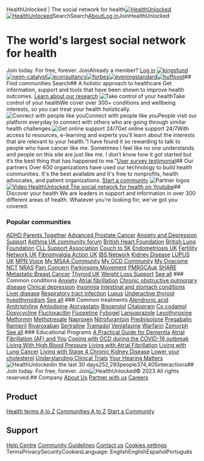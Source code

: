 
 HealthUnlocked | The social network for health[![HealthUnlocked](https://images.hu-production.be/static/img/logos/healthunlocked-logo.svg)![HealthUnlocked](https://images.hu-production.be/static/img/logos/H-logo-speech-bubble-green.svg)](/)SearchSearch[About](https://about.healthunlocked.com)[Log in](/login)JoinHealthUnlocked
# The world's largest social network for health
Join today. For free, forever.
JoinAlready a member? [Log in](#)
[![kingsfund](https://images.hu-production.be/static/img/home/logo-kingsfund.jpg)](https://www.kingsfund.org.uk/publications/shared-responsibility-health)[![nejm-catalyst](https://images.hu-production.be/static/img/home/logo-nejm-catalyst.svg)](https://catalyst.nejm.org/superusers-allies-online-health-communities/)[![econsultancy](https://images.hu-production.be/static/img/home/logo-econsultancy.png)](https://econsultancy.com/three-trends-driving-digital-within-healthcare/)[![forbes](https://images.hu-production.be/static/img/home/logo-forbes.png)](https://www.forbes.com/sites/onmarketing/2018/01/24/five-trends-for-marketers-to-watch-in-2018/#6893586751c0)[![eveningstandard](https://images.hu-production.be/static/img/home/logo-eveningstandard.png)](https://www.standard.co.uk/tech/best-apps-for-mental-health-world-mental-health-day-a3958201.html)[![huffpost](https://images.hu-production.be/static/img/home/logo-huffpost.png)](https://www.huffingtonpost.com/fueled/londons-7-fast-growing--d_b_5845206.html)## Find communities
 Search## A holistic approach to healthcare
Get information, support and tools that have been shown to improve health outcomes. [Learn about our research](https://about.healthunlocked.com/validation) 
![Take control of your health]()Take control of your healthWe cover over 300+ conditions and wellbeing interests, so you can treat your health holistically.![Connect with people like you]()Connect with people like youPeople visit our platform everyday to connect with others who are going through similar health challenges.![Get online support 24/7]()Get online support 24/7With access to resources, e-learning and experts you’ll learn about the interests that are relevant to your health.“I have found it so rewarding to talk to people who have cancer like me. Sometimes I feel like no one understands and people on this site are just like me. I don’t know how it got started but it’s the best thing that has happened to me.”[User survey testimonial](https://assets.hu-production.be/campaign/HU_2018_Engagement_Impact_Insights_Report.pdf)## Our partners
Over 600 organizations have used our technology to build health communities. It's the best available and it's free to nonprofits, health advocates, and patient organizations. [Start a community](https://about.healthunlocked.com/start-a-community) 
![Partner logos]()[![Video HealthUnlocked The social network for health on Youtube]()](https://www.youtube.com/watch?v=_MtwFuii6fM)## Discover your health
We are leaders in support and information in over 300 different areas of health. Whatever you're looking for, we've got you covered.
### Popular communities
[ADHD Parents Together](/adhd-parents) [Advanced Prostate Cancer](/advanced-prostate-cancer) [Anxiety and Depression Support](/anxiety-depression-support) [Asthma UK community forum](/asthmauk) [British Heart Foundation](/bhf) [British Lung Foundation](/blf) [CLL Support Association](/cllsupport) [Couch to 5K](/couchto5k) [Endometriosis UK](/endometriosis-uk) [Fertility Network UK](/fertility-network-uk) [Fibromyalgia Action UK](/fibromyalgia-action-uk) [IBS Network](/theibsnetwork) [Kidney Disease](/nkf-ckd) [LUPUS UK](/lupusuk) [MPN Voice](/mpnvoice) [My MSAA Community](/mymsaa) [My OCD Community](/my-ocd) [My Ovacome](/ovacome) [NCT](/nct) [NRAS](/nras) [Pain Concern](/painconcern) [Parkinsons Movement](/parkinsonsmovement) [PMRGCAuk](/pmrgcauk) [SHARE Metastatic Breast Cancer](/share-metastatic-support) [Thyroid UK](/thyroiduk) [Weight Loss Support](/nhsweightloss) [See all](/communities) ### Common conditions
[Anxiety](/tag/anxiety) [Atrial fibrillation](/tag/atrial-fibrillation) [Chronic obstructive pulmonary disease](/tag/chronic-obstructive-pulmonary-disease-copd) [Clinical depression](/tag/clinical-depression) [Insomnia](/tag/insomnia) [Intestinal and stomach conditions](/tag/intestinal-and-stomach-conditions) [Liver disease](/tag/liver-disease) [Respiratory tract infection](/tag/respiratory-tract-infection) [Lupus](/tag/lupus) [Underactive thyroid hypothyroidism](/tag/underactive-thyroid-hypothyroidism) [See all](/tags) ### Common treatments
[Alendronic acid](/tag/alendronic-acid) [Amitriptyline](/tag/amitriptyline) [Amlodipine](/tag/amlodipine) [Atorvastatin](/tag/atorvastatin) [Bisoprolol](/tag/bisoprolol) [Citalopram](/tag/citalopram) [Co codamol](/tag/co-codamol) [Doxycycline](/tag/doxycycline) [Flucloxacillin](/tag/flucloxacillin) [Fluoxetine](/tag/fluoxetine) [Fybogel](/tag/fybogel) [Lansoprazole](/tag/lansoprazole) [Levothyroxine](/tag/levothyroxine) [Metformin](/tag/metformin) [Methotrexate](/tag/methotrexate) [Naproxen](/tag/naproxen) [Nitrofurantoin](/tag/nitrofurantoin) [Prednisolone](/tag/prednisolone) [Pregabalin](/tag/pregabalin) [Ramipril](/tag/ramipril) [Rivaroxaban](/tag/rivaroxaban) [Sertraline](/tag/sertraline) [Tramadol](/tag/tramadol) [Venlafaxine](/tag/venlafaxine) [Warfarin](/tag/warfarin) [Zomorph](/tag/zomorph) [See all](/tags) ### Educational Programs
[A Practical Guide for Dementia](/programs/practical-guide-for-dementia) [Atrial Fibrillation (AF) and You](/programs/atrial-fibrillation-and-you) [Coping with OCD during the COVID-19 outbreak](/programs/covid-19-and-ocd) [Living With High Blood Pressure](/programs/high-blood-pressure) [Living with Atrial Fibrillation](/programs/living-with-atrial-fibrillation) [Living with Lung Cancer](/programs/living-with-lung-cancer) [Living with Stage 4 Chronic Kidney Disease](/programs/stage-4-chronic-kidney-disease) [Lower your cholesterol](/programs/lower-your-cholesterol?week=sign-up) [Understanding Clinical Trials](/programs/understanding-clinical-trials) [Your Hearing Matters](/programs/your-hearing-matters) ![HealthUnlocked]()in the last 30 days252,293people374,405interactions## Join today. For free, forever.
Join![HealthUnlocked]()© 2023 All rights reserved.## Company
[About Us](https://about.healthunlocked.com)
[Partner with us](https://about.healthunlocked.com)
[Careers](https://about.healthunlocked.com/careers)
## Product
[Health terms A to Z](/tags)
[Communities A to Z](/communities)
[Start a Community](https://about.healthunlocked.com/start-a-community)
## Support
[Help Centre](#)
[Community Guidelines](#)
[Contact us](https://about.healthunlocked.com/contact-us)
[Cookies settings](#)
TermsPrivacySecurityCookiesLanguage: EnglishEnglishEspañolPortuguês